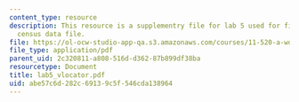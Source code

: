 ```yaml
---
content_type: resource
description: This resource is a supplementry file for lab 5 used for finding the right
  census data file.
file: https://ol-ocw-studio-app-qa.s3.amazonaws.com/courses/11-520-a-workshop-on-geographic-information-systems-fall-2005/abe57c6d282c69139c5f546cda138964_lab5_vlocator.pdf
file_type: application/pdf
parent_uid: 2c320811-a808-516d-d362-87b899df38ba
resourcetype: Document
title: lab5_vlocator.pdf
uid: abe57c6d-282c-6913-9c5f-546cda138964
---
```

